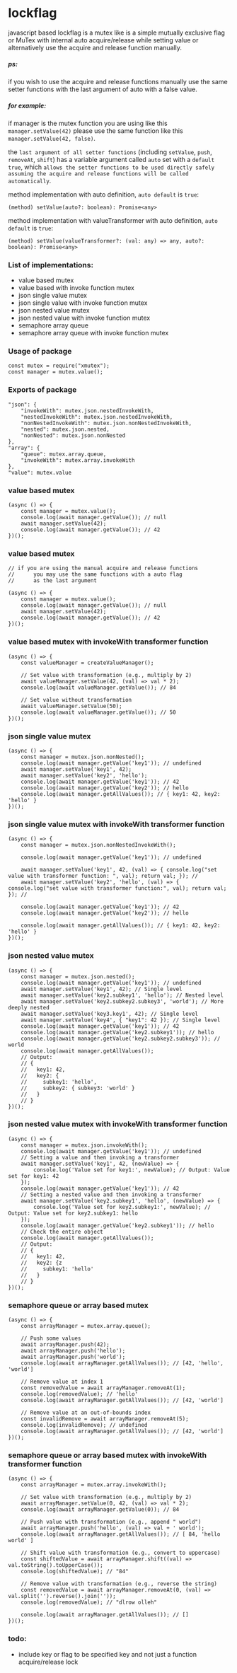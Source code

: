 # lockflag
javascript based lockflag is a mutex like is a simple mutually exclusive flag or MuTex with internal auto acquire/release while setting value or alternatively use the acquire and release function manually. 

##### ps: 
if you wish to use the acquire and release functions manually use the same setter functions with the last argument of auto with a false value.

##### for example: 
if manager is the mutex function you are using like this `manager.setValue(42)` please use the same function like this `manager.setValue(42, false)`. 


the `last argument of all setter functions` (including `setValue`, `push`, `removeAt`, `shift`) has a variable argument called `auto` set with a `default true`, which `allows the setter functions to be used directly safely assuming the acquire and release functions will be called automatically`. 



method implementation with auto definition, `auto default` is `true`:

`(method) setValue(auto?: boolean): Promise<any>`



method implementation with valueTransformer with auto definition, `auto default` is `true`:

`(method) setValue(valueTransformer?: (val: any) => any, auto?: boolean): Promise<any>`


### List of implementations:

- value based mutex 
- value based with invoke function mutex
- json single value mutex 
- json single value with invoke function mutex
- json nested value mutex 
- json nested value with invoke function mutex
- semaphore array queue 
- semaphore array queue with invoke function mutex 


### Usage of package

```
const mutex = require("xmutex");
const manager = mutex.value();
```

### Exports of package

```
"json": {
    "invokeWith": mutex.json.nestedInvokeWith,
    "nestedInvokeWith": mutex.json.nestedInvokeWith,
    "nonNestedInvokeWith": mutex.json.nonNestedInvokeWith,
    "nested": mutex.json.nested,
    "nonNested": mutex.json.nonNested
},
"array": {
    "queue": mutex.array.queue,
    "invokeWith": mutex.array.invokeWith
},
"value": mutex.value
```

### value based mutex

```
(async () => {
    const manager = mutex.value();
    console.log(await manager.getValue()); // null
    await manager.setValue(42);
    console.log(await manager.getValue()); // 42
})();
```


### value based mutex

```
// if you are using the manual acquire and release functions 
//      you may use the same functions with a auto flag 
//      as the last argument 

(async () => {
    const manager = mutex.value();
    console.log(await manager.getValue()); // null
    await manager.setValue(42);
    console.log(await manager.getValue()); // 42
})();
```

### value based mutex with invokeWith transformer function

```
(async () => {
    const valueManager = createValueManager();

    // Set value with transformation (e.g., multiply by 2)
    await valueManager.setValue(42, (val) => val * 2);
    console.log(await valueManager.getValue()); // 84

    // Set value without transformation
    await valueManager.setValue(50);
    console.log(await valueManager.getValue()); // 50
})();
```


### json single value mutex 

```
(async () => {
    const manager = mutex.json.nonNested();
    console.log(await manager.getValue('key1')); // undefined
    await manager.setValue('key1', 42);
    await manager.setValue('key2', 'hello');
    console.log(await manager.getValue('key1')); // 42
    console.log(await manager.getValue('key2')); // hello
    console.log(await manager.getAllValues()); // { key1: 42, key2: 'hello' }
})();
```


### json single value mutex with invokeWith transformer function

```
(async () => {
    const manager = mutex.json.nonNestedInvokeWith();

    console.log(await manager.getValue('key1')); // undefined

    await manager.setValue('key1', 42, (val) => { console.log("set value with transformer function: ", val); return val; }); // 
    await manager.setValue('key2', 'hello', (val) => { console.log("set value with transformer function:", val); return val; }); // 

    console.log(await manager.getValue('key1')); // 42
    console.log(await manager.getValue('key2')); // hello

    console.log(await manager.getAllValues()); // { key1: 42, key2: 'hello' }
})();
```


### json nested value mutex 

```
(async () => {
    const manager = mutex.json.nested();
    console.log(await manager.getValue('key1')); // undefined
    await manager.setValue('key1', 42); // Single level
    await manager.setValue('key2.subkey1', 'hello'); // Nested level
    await manager.setValue('key2.subkey2.subkey3', 'world'); // More deeply nested
    await manager.setValue('key3.key1', 42); // Single level
    await manager.setValue('key4', { "key1": 42 }); // Single level
    console.log(await manager.getValue('key1')); // 42
    console.log(await manager.getValue('key2.subkey1')); // hello
    console.log(await manager.getValue('key2.subkey2.subkey3')); // world
    console.log(await manager.getAllValues());
    // Output:
    // {
    //   key1: 42,
    //   key2: {
    //     subkey1: 'hello',
    //     subkey2: { subkey3: 'world' }
    //   }
    // }
})();
```


### json nested value mutex with invokeWith transformer function

```
(async () => {
    const manager = mutex.json.invokeWith();
    console.log(await manager.getValue('key1')); // undefined
    // Setting a value and then invoking a transformer
    await manager.setValue('key1', 42, (newValue) => {
        console.log('Value set for key1:', newValue); // Output: Value set for key1: 42
    });
    console.log(await manager.getValue('key1')); // 42
    // Setting a nested value and then invoking a transformer
    await manager.setValue('key2.subkey1', 'hello', (newValue) => {
        console.log('Value set for key2.subkey1:', newValue); // Output: Value set for key2.subkey1: hello
    });
    console.log(await manager.getValue('key2.subkey1')); // hello
    // Check the entire object
    console.log(await manager.getAllValues());
    // Output:
    // {
    //   key1: 42,
    //   key2: {z
    //     subkey1: 'hello'
    //   }
    // }
})();
```


### semaphore queue or array based mutex

```
(async () => {
    const arrayManager = mutex.array.queue();

    // Push some values
    await arrayManager.push(42);
    await arrayManager.push('hello');
    await arrayManager.push('world');
    console.log(await arrayManager.getAllValues()); // [42, 'hello', 'world']

    // Remove value at index 1
    const removedValue = await arrayManager.removeAt(1);
    console.log(removedValue); // 'hello'
    console.log(await arrayManager.getAllValues()); // [42, 'world']

    // Remove value at an out-of-bounds index
    const invalidRemove = await arrayManager.removeAt(5);
    console.log(invalidRemove); // undefined
    console.log(await arrayManager.getAllValues()); // [42, 'world']
})();
```


### semaphore queue or array based mutex with invokeWith transformer function

```
(async () => {
    const arrayManager = mutex.array.invokeWith();

    // Set value with transformation (e.g., multiply by 2)
    await arrayManager.setValue(0, 42, (val) => val * 2);
    console.log(await arrayManager.getValue(0)); // 84

    // Push value with transformation (e.g., append " world")
    await arrayManager.push('hello', (val) => val + ' world');
    console.log(await arrayManager.getAllValues()); // [ 84, 'hello world' ]

    // Shift value with transformation (e.g., convert to uppercase)
    const shiftedValue = await arrayManager.shift((val) => val.toString().toUpperCase());
    console.log(shiftedValue); // "84"

    // Remove value with transformation (e.g., reverse the string)
    const removedValue = await arrayManager.removeAt(0, (val) => val.split('').reverse().join(''));
    console.log(removedValue); // "dlrow olleh"

    console.log(await arrayManager.getAllValues()); // []
})();
```


### todo:


- include key or flag to be specified key and not just a function acquire/release lock


